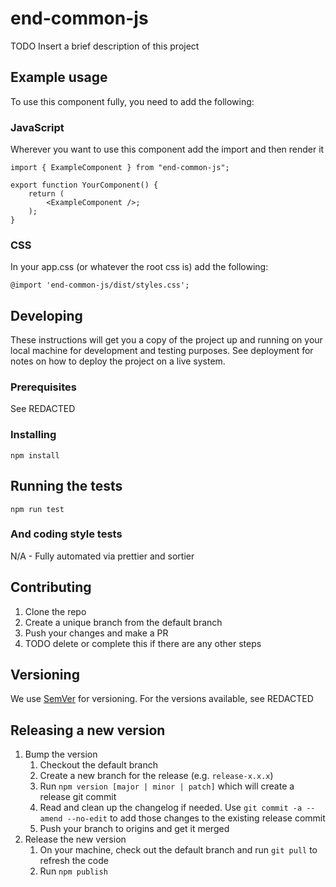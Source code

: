 # end-common-js

TODO Insert a brief description of this project

## Example usage

To use this component fully, you need to add the following:

### JavaScript

Wherever you want to use this component add the import and then render it

```
import { ExampleComponent } from "end-common-js";

export function YourComponent() {
    return (
        <ExampleComponent />;
    );
}
```

### CSS

In your app.css (or whatever the root css is) add the following:

```
@import 'end-common-js/dist/styles.css';
```

## Developing

These instructions will get you a copy of the project up and running on your local machine for development and testing purposes. See deployment for notes on how to deploy the project on a live system.

### Prerequisites

See REDACTED

### Installing

```
npm install
```

## Running the tests

```
npm run test
```

### And coding style tests

N/A - Fully automated via prettier and sortier

## Contributing

1. Clone the repo
1. Create a unique branch from the default branch
1. Push your changes and make a PR
1. TODO delete or complete this if there are any other steps

## Versioning

We use [SemVer](http://semver.org/) for versioning. For the versions available, see REDACTED

## Releasing a new version

1. Bump the version
   1. Checkout the default branch
   1. Create a new branch for the release (e.g. `release-x.x.x`)
   1. Run `npm version [major | minor | patch]` which will create a release git commit
   1. Read and clean up the changelog if needed. Use `git commit -a --amend --no-edit` to add those changes to the existing release commit
   1. Push your branch to origins and get it merged
1. Release the new version
   1. On your machine, check out the default branch and run `git pull` to refresh the code
   1. Run `npm publish`
